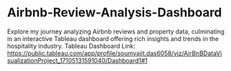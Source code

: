 # Airbnb-Review-Analysis-Dashboard
Explore my journey analyzing Airbnb reviews and property data, culminating in an interactive Tableau dashboard offering rich insights and trends in the hospitality industry.
Tableau Dashboard Link: https://public.tableau.com/app/profile/soumyajit.das6058/viz/AirBnBDataVisualizationProject_17105131591040/Dashboard1#1
